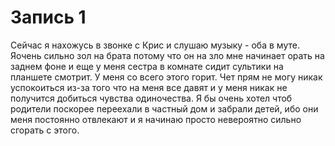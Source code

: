 # Запись 1

Сейчас я нахожусь в звонке с Крис и слушаю музыку - оба в муте. Яочень сильно зол на брата потому что он на зло мне начинает орать на заднем фоне и еще у меня сестра в комнате сидит сультики на планшете смотрит. У меня со всего этого горит. Чет прям не могу никак успокоиться из-за того что на меня все давят и у меня никак не получится добиться чувства одиночества. Я бы очень хотел чтоб родители поскорее переехали в частный дом и забрали детей, ибо они меня постоянно отвлекают и я начинаю просто невероятно сильно сгорать с этого.



